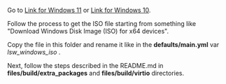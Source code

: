 Go to [Link for Windows 11](https://www.microsoft.com/en-us/software-download/windows11) or [Link for Windows 10](https://www.microsoft.com/en-us/software-download/windows10).

Follow the process to get the ISO file starting from something like "Download Windows Disk Image (ISO) for x64 devices".

Copy the file in this folder and rename it like in the **defaults/main.yml** var *lsw_windows_iso* .

Next, follow the steps described in the README.md in **files/build/extra_packages** and **files/build/virtio** directories.
